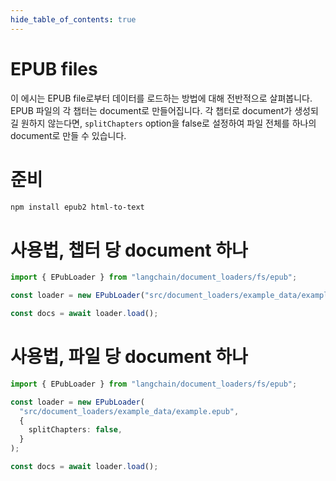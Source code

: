 ```yaml
---
hide_table_of_contents: true
---
```


# EPUB files

이 에시는 EPUB file로부터 데이터를 로드하는 방법에 대해 전반적으로 살펴봅니다. EPUB 파일의 각 챕터는 document로 만들어집니다. 각 챕터로 document가 생성되길 원하지 않는다면, `splitChapters` option을 false로 설정하여 파일 전체를 하나의 document로 만들 수 있습니다.

# 준비

```bash npm2yarn
npm install epub2 html-to-text
```

# 사용법, 챕터 당 document 하나

```typescript
import { EPubLoader } from "langchain/document_loaders/fs/epub";

const loader = new EPubLoader("src/document_loaders/example_data/example.epub");

const docs = await loader.load();
```

# 사용법, 파일 당 document 하나

```typescript
import { EPubLoader } from "langchain/document_loaders/fs/epub";

const loader = new EPubLoader(
  "src/document_loaders/example_data/example.epub",
  {
    splitChapters: false,
  }
);

const docs = await loader.load();
```
